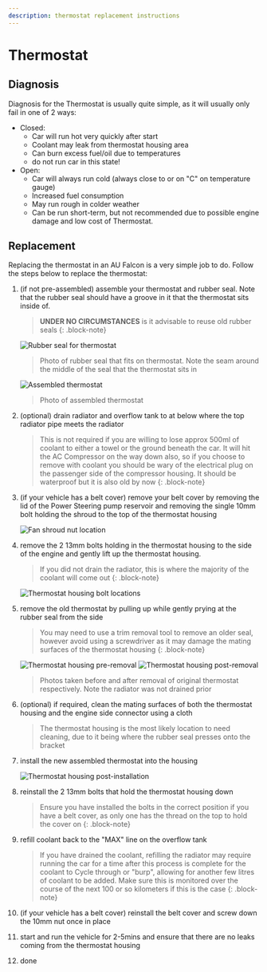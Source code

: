 ```yaml
---
description: thermostat replacement instructions
---
```


# Thermostat

## Diagnosis

Diagnosis for the Thermostat is usually quite simple, as it will usually only fail in one of 2 ways:

- Closed:
  - Car will run hot very quickly after start
  - Coolant may leak from thermostat housing area
  - Can burn excess fuel/oil due to temperatures
  - <span class="bad-highlight">do not run car in this state!</span>
- Open:
  - Car will always run cold (always close to or on "C" on temperature gauge)
  - Increased fuel consumption
  - May run rough in colder weather
  - Can be run short-term, but not recommended due to possible engine damage and low cost of Thermostat.

## Replacement
Replacing the thermostat in an AU Falcon is a very simple job to do. Follow the steps below to replace the thermostat:

1. (if not pre-assembled) assemble your thermostat and rubber seal. Note that the rubber seal should have a groove in it that the thermostat sits inside of.

    > **UNDER NO CIRCUMSTANCES** is it advisable to reuse old rubber seals
    {: .block-note}

    ![Rubber seal for thermostat](./rubber-seal.jpg)

    > Photo of rubber seal that fits on thermostat. Note the seam around the middle of the seal that the thermostat sits in

    ![Assembled thermostat](./assembled-thermostat.jpg)

    > Photo of assembled thermostat

1. (optional) drain radiator and overflow tank to at below where the top radiator pipe meets the radiator

    > This is not required if you are willing to lose approx 500ml of coolant to either a towel or the ground beneath the car. It will hit the AC Compressor on the way down also, so if you choose to remove with coolant you should be wary of the electrical plug on the passenger side of the compressor housing. It should be waterproof but it is also old by now
    {: .block-note}

1. (if your vehicle has a belt cover) remove your belt cover by removing the lid of the Power Steering pump reservoir and removing the single 10mm bolt holding the shroud to the top of the thermostat housing

    ![Fan shroud nut location](./fan-shroud-bolt.jpg)

1. remove the 2 13mm bolts holding in the thermostat housing to the side of the engine and gently lift up the thermostat housing.

    > If you did not drain the radiator, this is where the majority of the coolant will come out
    {: .block-note}

    ![Thermostat housing bolt locations](./thermostat-bolts.jpg)

1. remove the old thermostat by pulling up while gently prying at the rubber seal from the side
    
    >You may need to use a trim removal tool to remove an older seal, however avoid using a screwdriver as it may damage the mating surfaces of the thermostat housing
    {: .block-note}

    ![Thermostat housing pre-removal](./thermostat-exposed-old.jpg)
    ![Thermostat housing post-removal](./thermostat-exposed-removed.jpg)

    > Photos taken before and after removal of original thermostat respectively. Note the radiator was not drained prior

1. (optional) if required, clean the mating surfaces of both the thermostat housing and the engine side connector using a cloth

    > The thermostat housing is the most likely location to need cleaning, due to it being where the rubber seal presses onto the bracket
1. install the new assembled thermostat into the housing

    ![Thermostat housing post-installation](./thermostat-exposed-new.jpg)

1. reinstall the 2 13mm bolts that hold the thermostat housing down

    > Ensure you have installed the bolts in the correct position if you have a belt cover, as only one has the thread on the top to hold the cover on
    {: .block-note}
    
1. refill coolant back to the "MAX" line on the overflow tank

    > If you have drained the coolant, refilling the radiator may require running the car for a time after this process is complete for the coolant to Cycle through or "burp", allowing for another few litres of coolant to be added. Make sure this is monitored over the course of the next 100 or so kilometers if this is the case
    {: .block-note}

1. (if your vehicle has a belt cover) reinstall the belt cover and screw down the 10mm nut once in place
1. start and run the vehicle for 2-5mins and ensure that there are no leaks coming from the thermostat housing
1. done